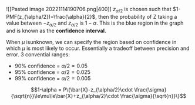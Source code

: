 
![[Pasted image 20221114190706.png|400]]
$z_{\alpha/2}$ is chosen such that $1-PMF(z_{\alpha/2})=\frac{\alpha}{2}$, then the probability of Z taking a value between $-z_{\alpha/2}$ and $z_{\alpha/2}$ is $1-\alpha$. This is the blue region in the graph and is known as the **confidence interval**.


When $\mu$ isunknown, we can specify the region based on confidence in which $\mu$ is most likely to occur. Essentially a tradeoff between precision and error. 3 convential ranges:
- 90% confidence = $\alpha/2=0.05$
- 95% confidence = $\alpha/2=0.025$
- 99% confidence = $\alpha/2=0.005$

$$1-\alpha = P\{\bar{X}-z_{\alpha/2}\cdot \frac{\sigma}{\sqrt{n}}\le\mu\le\bar{X}+z_{\alpha/2}\cdot \frac{\sigma}{\sqrt{n}}\}$$



